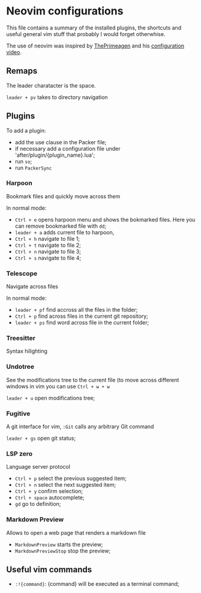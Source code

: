 # Neovim configurations
This file contains a summary of the installed plugins, the shortcuts and useful general vim stuff that probably I would forget otherwhise.

The use of neovim was inspired by [ThePrimeagen](https://www.youtube.com/@ThePrimeagen) and his [configuration video](https://www.youtube.com/watch?v=w7i4amO_zaE).

## Remaps
The leader charatacter is the space.

`leader + pv` takes to directory navigation

## Plugins
To add a plugin:
- add the use clause in the Packer file;
- if necessary add a configuration file under 'after/plugin/{plugin_name}.lua';
- run `so`;
- run `PackerSync`

### Harpoon
Bookmark files and quickly move across them

In normal mode:
- `Ctrl + e` opens harpoon menu and shows the bokmarked files. Here you can remove bookmarked file with `dd`;
- `leader + a` adds current file to harpoon,
- `Ctrl + h` navigate to file 1;
- `Ctrl + t` navigate to file 2;
- `Ctrl + n` navigate to file 3;
- `Ctrl + s` navigate to file 4;

### Telescope 
Navigate across files

In normal mode:
- `leader + pf` find accross all the files in the folder;
- `Ctrl + p` find across files in the current git repository;
- `leader + ps` find word across file in the current folder;

### Treesitter
Syntax hilighting


### Undotree
See the modifications tree to the current file (to move across different windows in vim you can use `Ctrl + w + w `

`leader + u` open modifications tree;

### Fugitive
A git interface for vim, `:Git` calls any arbitrary Git command

`leader + gs` open git status;

### LSP zero
Language server protocol

- `Ctrl + p` select the previous suggested item;
- `Ctrl + n` select the next suggested item;
- `Ctrl + y` confirm selection;
- `Ctrl + space` autocomplete;
- `gd` go to definition;

### Markdown Preview
Allows to open a web page that renders a markdown file

- `MarkdownPreview` starts the preview;
- `MarkdownPreviewStop` stop the preview;

## Useful vim commands
- `:!{command}`: {command} will be executed as a terminal command;
